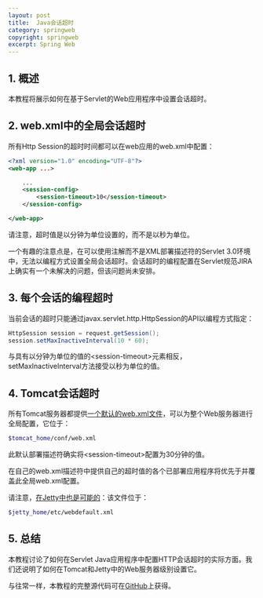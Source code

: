 ```yaml
---
layout: post
title:  Java会话超时
category: springweb
copyright: springweb
excerpt: Spring Web
---
```


## 1. 概述

本教程将展示如何在基于Servlet的Web应用程序中设置会话超时。

## 2. web.xml中的全局会话超时

所有Http Session的超时时间都可以在web应用的web.xml中配置：

```xml
<?xml version="1.0" encoding="UTF-8"?>
<web-app ...>

    ...
    <session-config>
        <session-timeout>10</session-timeout>
    </session-config>

</web-app>
```

请注意，超时值是以分钟为单位设置的，而不是以秒为单位。

一个有趣的注意点是，在可以使用注解而不是XML部署描述符的Servlet 3.0环境中，无法以编程方式设置全局会话超时。会话超时的编程配置在Servlet规范JIRA上确实有一个未解决的问题，但该问题尚未安排。

## 3. 每个会话的编程超时

当前会话的超时只能通过javax.servlet.http.HttpSession的API以编程方式指定：

```java
HttpSession session = request.getSession();
session.setMaxInactiveInterval(10 * 60);
```

与具有以分钟为单位的值的<session-timeout\>元素相反，setMaxInactiveInterval方法接受以秒为单位的值。

## 4. Tomcat会话超时

所有Tomcat服务器都提供[一个默认的web.xml文件](https://tomcat.apache.org/tomcat-7.0-doc/default-servlet.html)，可以为整个Web服务器进行全局配置，它位于：

```bash
$tomcat_home/conf/web.xml
```

此默认部署描述符确实将<session-timeout\>配置为30分钟的值。

在自己的web.xml描述符中提供自己的超时值的各个已部署应用程序将优先于并覆盖此全局web.xml配置。

请注意，[在Jetty中也是可能的](https://www.eclipse.org/jetty/documentation/current/webdefault-xml.html)：该文件位于：

```bash
$jetty_home/etc/webdefault.xml
```

## 5. 总结

本教程讨论了如何在Servlet Java应用程序中配置HTTP会话超时的实际方面。我们还说明了如何在Tomcat和Jetty中的Web服务器级别设置它。

与往常一样，本教程的完整源代码可在[GitHub](https://github.com/tuyucheng7/taketoday-tutorial4j/tree/master/spring-web-modules)上获得。